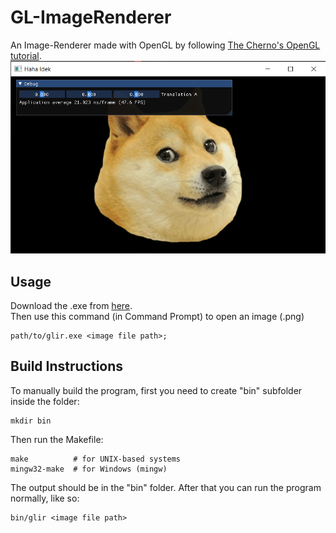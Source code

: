 # GL-ImageRenderer
An Image-Renderer made with OpenGL by following [The Cherno's OpenGL tutorial](https://www.youtube.com/playlist?list=PLlrATfBNZ98foTJPJ_Ev03o2oq3-GGOS2).\
![screenshot](ss.png)

## Usage
Download the .exe from [here](https://github.com/HmsGoBrr/GL-ImageRenderer/releases).<br>
Then use this command (in Command Prompt) to open an image (.png)
```
path/to/glir.exe <image file path>;
```

## Build Instructions
To manually build the program, first you need to create "bin" subfolder inside the folder:
```
mkdir bin
```
Then run the Makefile:
```
make          # for UNIX-based systems
mingw32-make  # for Windows (mingw)
```
The output should be in the "bin" folder. After that you can run the program normally, like so:
```
bin/glir <image file path>
```
